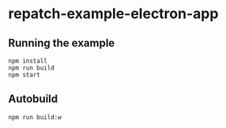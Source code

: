 # repatch-example-electron-app

## Running the example

```
npm install
npm run build
npm start
```

## Autobuild

```
npm run build:w
```